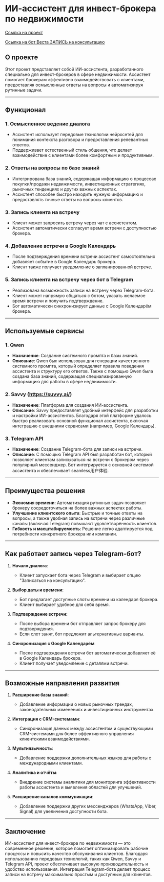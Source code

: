 # ИИ-ассистент для инвест-брокера по недвижимости

[Ссылка на проект](https//t.me/Sofiyavesta_bot)

[Ссылка на бот Веста ЗАПИСЬ на консультацию
](https://github.com/marinaprompt/ai_assistentRIB5.0/blob/main/%D0%92%D0%B5%D1%81%D1%82%D0%B0%D0%97%D0%90%D0%9F%D0%98%D0%A1%D0%AC%202025-02-27%20%D0%B2%2011.49.57.png?raw=true)
## О проекте

Этот проект представляет собой ИИ-ассистента, разработанного специально для инвест-брокеров в сфере недвижимости. Ассистент помогает брокерам эффективно взаимодействовать с клиентами, предоставляя осмысленные ответы на вопросы и автоматизируя рутинные задачи.

---

## Функционал

### 1. **Осмысленное ведение диалога**
   - Ассистент использует передовые технологии нейросетей для понимания контекста разговора и предоставления релевантных ответов.
   - Поддерживает естественный стиль общения, что делает взаимодействие с клиентами более комфортным и продуктивным.

### 2. **Ответы на вопросы по базе знаний**
   - Интегрирована база знаний, содержащая информацию о процессах покупки/продажи недвижимости, инвестиционных стратегиях, рыночных тенденциях и других важных аспектах.
   - Ассистент способен быстро находить нужную информацию и предоставлять точные ответы на вопросы клиентов.

### 3. **Запись клиента на встречу**
   - Клиент может запросить встречу через чат с ассистентом.
   - Ассистент автоматически согласует время встречи с доступностью брокера.

### 4. **Добавление встречи в Google Календарь**
   - После подтверждения времени встречи ассистент самостоятельно добавляет событие в Google Календарь брокера.
   - Клиент также получает уведомление о запланированной встрече.

### 5. **Запись клиента на встречу через бот в Telegram**
   - Реализована возможность записи на встречу через Telegram-бота.
   - Клиент может напрямую общаться с ботом, указать желаемое время встречи и получить подтверждение.
   - Бот автоматически синхронизирует данные с Google Календарём брокера.

---

## Используемые сервисы

### 1. **Qwen**
   - **Назначение**: Создание системного промпта и базы знаний.
   - **Описание**: Qwen был использован для генерации качественного системного промпта, который определяет правила поведения ассистента и структуру его ответов. Также с помощью Qwen была создана база знаний, содержащая специализированную информацию для работы в сфере недвижимости.

### 2. **Savvy (https://suvvy.ai/)**
   - **Назначение**: Платформа для создания ИИ-ассистента.
   - **Описание**: Savvy предоставляет удобный интерфейс для разработки и настройки ИИ-ассистентов. Благодаря этой платформе удалось быстро реализовать основной функционал ассистента, включая интеграцию с внешними сервисами (например, Google Календарь).

### 3. **Telegram API**
   - **Назначение**: Создание Telegram-бота для записи на встречи.
   - **Описание**: С помощью Telegram API был разработан бот, который позволяет клиентам записываться на встречи с брокером через популярный мессенджер. Бот интегрируется с основной системой ассистента и обеспечивает seamless用户体验.

---

## Преимущества решения

- **Экономия времени**: Автоматизация рутинных задач позволяет брокеру сосредоточиться на более важных аспектах работы.
- **Улучшение клиентского опыта**: Быстрые и точные ответы на вопросы, а также удобная запись на встречи через различные каналы (включая Telegram) повышают удовлетворённость клиентов.
- **Гибкость и масштабируемость**: Решение легко адаптируется под потребности конкретного брокера или компании.

---

## Как работает запись через Telegram-бот?

1. **Начало диалога**:
   - Клиент запускает бота через Telegram и выбирает опцию "Записаться на консультацию".

2. **Выбор даты и времени**:
   - Бот предлагает доступные слоты времени из календаря брокера.
   - Клиент выбирает удобное для себя время.

3. **Подтверждение встречи**:
   - После выбора времени бот отправляет запрос брокеру для подтверждения.
   - Если слот занят, бот предложит альтернативные варианты.

4. **Синхронизация с Google Календарём**:
   - После подтверждения встречи бот автоматически добавляет её в Google Календарь брокера.
   - Клиент получает уведомление с деталями встречи.

---

## Возможные направления развития

1. **Расширение базы знаний**:
   - Добавление информации о новых рыночных трендах, законодательных изменениях и инвестиционных инструментах.

2. **Интеграция с CRM-системами**:
   - Синхронизация данных между ассистентом и существующими CRM-системами для более эффективного управления клиентскими взаимодействиями.

3. **Мультиязычность**:
   - Добавление поддержки дополнительных языков для работы с международными клиентами.

4. **Аналитика и отчёты**:
   - Внедрение системы аналитики для мониторинга эффективности работы ассистента и выявления областей для улучшений.

5. **Расширение каналов коммуникации**:
   - Добавление поддержки других мессенджеров (WhatsApp, Viber, Signal) для увеличения доступности бота.

---

## Заключение

ИИ-ассистент для инвест-брокера по недвижимости — это современное решение, которое помогает оптимизировать рабочие процессы и повысить качество обслуживания клиентов. Благодаря использованию передовых технологий, таких как Qwen, Savvy и Telegram API, проект обеспечивает высокую производительность и удобство использования. Интеграция Telegram-бота делает процесс записи на встречу максимально простым и доступным для клиентов.
